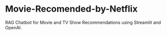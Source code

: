 # Movie-Recomended-by-Netflix
RAG Chatbot for Movie and TV Show Recommendations using Streamlit and OpenAI.
